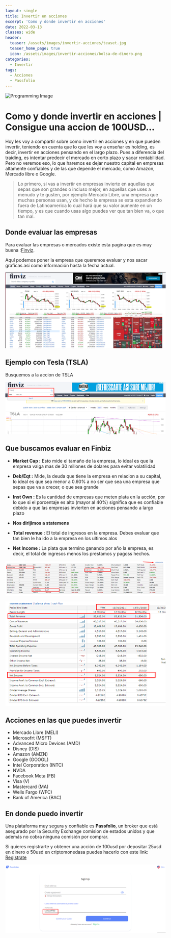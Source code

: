 ```yaml
---
layout: single
title: Invertir en acciones
excerpt: 'Como y donde invertir en acciones'
date: 2022-03-13
classes: wide
header:
  teaser: /assets/images/invertir-acciones/teaset.jpg
  teaser_home_page: true
  icon: /assets/images/invertir-acciones/bolsa-de-dinero.png
categories:
  - Invertir
tags:
  - Acciones
  - Passfolio
---
```


![Programming Image](/assets/images/invertir-acciones/teaset.jpg)

# Como y donde invertir en acciones | Consigue una accion de 100USD...

Hoy les voy a compartir sobre como invertir en acciones y en que pueden invertir, teniendo en cuenta que lo que les voy a enseñar es holding, es decir, invertir en acciones pensando en el largo plazo. Pues a diferencia del traiding, es intentar predecir el mercado en corto plazo y sacar rentabilidad. Pero no veremos eso, lo que haremos es dejar nuestro capital en empresas altamente confiables y de las que depende el mercado, como Amazon, Mercado libre o Google.

> Lo primero, si vas a invertir en empresas invierte en aquellas que sepas que son grandes o incluso mejor, en aquellas que uses a menudo y te gusten, por ejemplo Mercado Libre, una empresa que muchas personas usan, y de hecho la empresa se esta expandiendo fuera de Latinoamerica lo cual hará que su valor aumente en un tiempo, y es que cuando usas algo puedes ver que tan bien va, o que tan mal.

## Donde evaluar las empresas

Para evaluar las empresas o mercados existe esta pagina que es muy buena :[Finviz](https://finviz.com).

Aquí podemos poner la empresa que queremos evaluar y nos sacar graficas así como información hasta la fecha actual.

![Finbiz](/assets/images/invertir-acciones/img1.png)

## Ejemplo con Tesla (TSLA)

Busquemos a la accion de TSLA

![TSLA](/assets/images/invertir-acciones/img2.png)

## Que buscamos evaluar en Finbiz

- **Market Cap :** Esto mide el tamaño de la empresa, lo ideal es que la empresa valga mas de 30 millones de dolares para evitar volatilidad

- **Deb/Eqt :** Mide, la deuda que tiene la empresa en relacion a su capital, lo ideal es que sea menor a 0.60% a no ser que sea una empresa que sepas que va a crecer, o que sea grande

- **Inst Own :** Es la cantidad de empresas que meten plata en la acción, por lo que si el porcentaje es alto (mayor al 40%) significa que es confiable debido a que las empresas invierten en acciones pensando a largo plazo

- **Nos dirijimos a statemens**

- **Total revenue :** El total de ingresos en la empresa. Debes evaluar que tan bien le ha ido a la empresa en los ultimos alos

- **Net Income :** La plata que termino ganando por año la empresa, es decir, el total de ingresos menos los prestamos y pagoss hechos.

![EjemploTSL1](/assets/images/invertir-acciones/img3.png)

![EjemploTSL2](/assets/images/invertir-acciones/img4.png)

## Acciones en las que puedes invertir

- Mercado Libre (MELI)
- Microsofrt (MSFT)
- Advanced Micro Devices (AMD)
- Disney (DIS)
- Amazon (AMZN)
- Google (GOOGL)
- Intel Corporation (INTC)
- NVDA
- Facebook Meta (FB)
- Visa (V)
- Mastercard (MA)
- Wells Fargo (WFC)
- Bank of America (BAC)

## En donde puedo invertir

Una plataforma muy segura y confiable es **Passfolio**, un broker que está asegurado por la Security Exchange comision de estados unidos y que además no cobra ninguna comisión por comprar.

Si quieres registrarte y obtener una acción de 100usd por depositar 25usd en dinero o 50usd en criptomonedasa puedes hacerlo con este link: [Registrate](https://passfolio.com/join?u=carlosa9783)

![Passfolio](/assets/images/invertir-acciones/img5.png)
